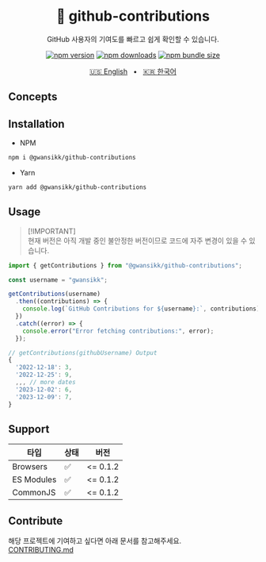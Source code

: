 <div align="center">

<h1>🌱 github-contributions</h1>
<p >GitHub 사용자의 기여도를 빠르고 쉽게 확인할 수 있습니다.</p>

[![npm version](https://img.shields.io/npm/v/@gwansikk/github-contributions?logo=npm)](https://www.npmjs.com/package/@gwansikk/github-contributions)
[![npm downloads](https://img.shields.io/npm/dt/@gwansikk/github-contributions?logo=npm)](https://www.npmjs.com/package/@gwansikk/github-contributions)
[![npm bundle size](https://img.shields.io/bundlephobia/min/@gwansikk/github-contributions?logo=npm)](https://www.npmjs.com/package/@gwansikk/github-contributions)

[🇺🇸 English](./README.md)
&nbsp;&nbsp;•&nbsp;&nbsp;
[🇰🇷 한국어](./README-ko_kr.md)

</div>

## Concepts

## Installation

- NPM

```bash
npm i @gwansikk/github-contributions
```

- Yarn

```bash
yarn add @gwansikk/github-contributions
```

## Usage

> [!IMPORTANT]\
> 현재 버전은 아직 개발 중인 불안정한 버전이므로 코드에 자주 변경이 있을 수 있습니다.

```javascript
import { getContributions } from "@gwansikk/github-contributions";

const username = "gwansikk";

getContributions(username)
  .then((contributions) => {
    console.log(`GitHub Contributions for ${username}:`, contributions);
  })
  .catch((error) => {
    console.error("Error fetching contributions:", error);
  });
```

```javascript
// getContributions(githubUsername) Output
{
  '2022-12-18': 3,
  '2022-12-25': 9,
  ,,, // more dates
  '2023-12-02': 6,
  '2023-12-09': 7,
}
```

## Support

| 타입       | 상태 | 버전     |
| ---------- | ---- | -------- |
| Browsers   | ✅   | <= 0.1.2 |
| ES Modules | ✅   | <= 0.1.2 |
| CommonJS   | ✅   | <= 0.1.2 |

## Contribute

해당 프로젝트에 기여하고 싶다면 아래 문서를 참고해주세요.  
[CONTRIBUTING.md](./CONTRIBUTING.md)
